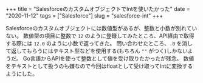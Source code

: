+++
title = "SalesforceのカスタムオブジェクトでIntを使いたかった"
date = "2020-11-12"
tags = ["Salesforce"]
slug = "salesforce-int"
+++

Salesforceのカスタムオブジェクトには数値型があるが、整数と小数が別れていない。
数値型の項目に整数で `12` のように登録してみたところ、API経由で取得する際には `12.0` のように小数で返ってきた。
問い合わせたところ、`.0` を消して返してもらうにはテキスト型などを使用する(もちろん `""` がつく)しかないようだ。
Go言語からAPIを使って整数として値を受け取りたかったが残念。
数値をテキストとして扱うのも嫌なので今回はfloatとして受け取ってIntに変換するようにした。
